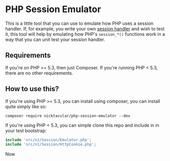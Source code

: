 # PHP Session Emulator

This is a little tool that you can use to emulate how PHP uses a session handler. If, for example, you write your own [session handler](https://github.com/nicktacular/php-mongo-session) and wish to test it, this tool will help by emulating how PHP's `session_*()` functions work in a way that you can unit test your session handler.

## Requirements

If you're on PHP >= 5.3, then just Composer. If you're running PHP < 5.3, there are no other requirements.

## How to use this?

If you're using PHP >= 5.3, you can install using composer, you can install quite simply like so:

```
composer require nicktacular/php-session-emulator --dev
```

If you're using PHP < 5.3, you can simple clone this repo and include in in your test bootstrap:

```php
include 'src/n1/Session/Emulator.php';
include 'src/n1/Session/HttpCookie.php';
```

Now 